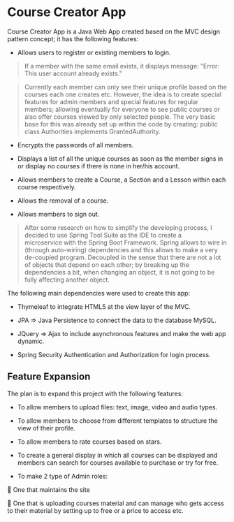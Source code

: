 # Course Creator App

Course Creator App is a Java Web App created based on the MVC design pattern concept; it has the following features:

-	Allows users to register or existing members to login.

  > If a member with the same email exists, it displays message:  "Error: This user account already exists."
  
  > Currently each member can only see their unique profile based on the courses each one creates etc. However, the idea is to create
    special features for admin members and special features for regular members; allowing eventually for everyone to see public courses
    or also offer courses viewed by only selected people. The very basic base for this was already set up within the code by creating:
    public class Authorities implements GrantedAuthority.
    
-	Encrypts the passwords of all members.

-	Displays a list of all the unique courses as soon as the member signs in or display no courses if there is none in her/his account.

-	Allows members to create a Course, a Section and a Lesson within each course respectively.

-	Allows the removal of a course.

-	Allows members to sign out.

  > After some research on how to simplify the developing process, I decided to use Spring Tool Suite as the IDE to create a       
    microservice with the Spring Boot Framework. Spring allows to wire in (through auto-wiring) dependencies and this allows to make a 
    very de-coupled program. Decoupled in the sense that there are not a lot of objects that depend on each other; by breaking up the 
    dependencies a bit, when changing an object, it is not going to be fully affecting another object. 
    
The following main dependencies were used to create this app: 

-	Thymeleaf to integrate HTML5 at the view layer of the MVC.

-	JPA => Java Persistence to connect the data to the database MySQL.

-	JQuery => Ajax to include asynchronous features and make the web app dynamic. 

-	Spring Security Authentication and Authorization for login process.

## Feature Expansion

The plan is to expand this project with the following features:

-	To allow members to upload files: text, image, video and audio types.

-	To allow members to choose from different templates to structure the view of their profile.

-	To allow members to rate courses based on stars.

-	To create a general display in which all courses can be displayed and members can search for courses available to purchase or try for free. 

-	To make 2 type of Admin roles: 

	One that maintains the site

	One that is uploading courses material and can manage who gets access to their material by setting up to free or a price to access etc. 

